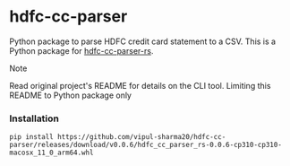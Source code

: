 # hdfc-cc-parser

Python package to parse HDFC credit card statement to a CSV. This is a Python
package for [hdfc-cc-parser-rs][hdfc-cc-parser-rs].

> [!NOTE]
> Read original project's README for details on the CLI tool. Limiting this
> README to Python package only

### Installation

```
pip install https://github.com/vipul-sharma20/hdfc-cc-parser/releases/download/v0.0.6/hdfc_cc_parser_rs-0.0.6-cp310-cp310-macosx_11_0_arm64.whl
```

[hdfc-cc-parser-rs]: https://github.com/joeirimpan/hdfc-cc-parser-rs
